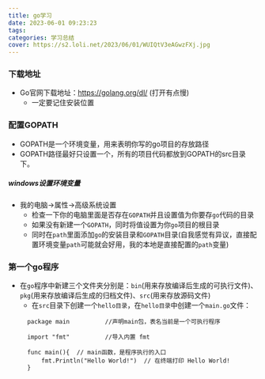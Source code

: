 ```yaml
---
title: go学习
date: 2023-06-01 09:23:23
tags:
categories: 学习总结
cover: https://s2.loli.net/2023/06/01/WUIQtV3eAGwzFXj.jpg
---
```

### 下载地址
- Go官网下载地址：https://golang.org/dl/ (打开有点慢)
  - 一定要记住安装位置
### 配置GOPATH
- GOPATH是一个环境变量，用来表明你写的go项目的存放路径
- GOPATH路径最好只设置一个，所有的项目代码都放到GOPATH的src目录下。
##### windows设置环境变量
- 我的电脑->属性->高级系统设置
  - 检查一下你的电脑里面是否存在`GOPATH`并且设置值为你要存`go`代码的目录
  - 如果没有新建一个`GOPATH`，同时将值设置为你`go`项目的根目录
  - 同时在`path`里面添加`go`的安装目录和`GOPATH`目录(自我感觉有异议，直接配置环境变量`path`可能就会好用，我的本地是直接配置的`path`变量)
### 第一个go程序
- 在`go`程序中新建三个文件夹分别是：`bin`(用来存放编译后生成的可执行文件)、`pkg`(用来存放编译后生成的归档文件)、`src`(用来存放源码文件)
  - 在`src`目录下创建一个`hello目录`，在`hello目录`中创建一个`main.go`文件：
  ```
    package main          //声明main包，表名当前是一个可执行程序

    import "fmt"          //导入内置 fmt

    func main(){  // main函数，是程序执行的入口
        fmt.Println("Hello World!")  // 在终端打印 Hello World!
    }
  ```